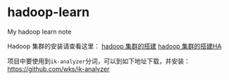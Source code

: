 # hadoop-learn
My hadoop learn note

Hadoop 集群的安装请查看这里：
[hadoop 集群的搭建](https://hewentian.github.io/2018/12/04/hadoop-cluster/)
[hadoop 集群的搭建HA](https://hewentian.github.io/2019/01/01/hadoop-cluster-ha/)

项目中要使用到`ik-analyzer`分词，可以到如下地址下载，并安装：
https://github.com/wks/ik-analyzer
